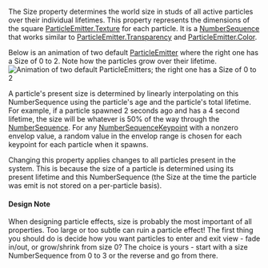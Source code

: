 The Size property determines the world size in studs of all active
particles over their individual lifetimes. This property represents the
dimensions of the square [ParticleEmitter.Texture](https://create.roblox.com/docs/reference/engine/classes/ParticleEmitter#Texture) for each particle. It
is a [NumberSequence](https://developer.roblox.com/en-us/api-reference/datatype/NumberSequence) that works similar to
[ParticleEmitter.Transparency](https://create.roblox.com/docs/reference/engine/classes/ParticleEmitter#Transparency) and [ParticleEmitter.Color](https://create.roblox.com/docs/reference/engine/classes/ParticleEmitter#Color).

Below is an animation of two default [ParticleEmitter](https://create.roblox.com/docs/reference/engine/classes/ParticleEmitter) where the right one
has a Size of 0 to 2. Note how the particles grow over their lifetime.
![Animation of two default ParticleEmitters; the right one has a Size of 0 to 2][1]

A particle's present size is determined by linearly interpolating on this
NumberSequence using the particle's age and the particle's total lifetime.
For example, if a particle spawned 2 seconds ago and has a 4 second
lifetime, the size will be whatever is 50% of the way through the
[NumberSequence](https://developer.roblox.com/en-us/api-reference/datatype/NumberSequence). For any [NumberSequenceKeypoint](https://developer.roblox.com/en-us/api-reference/datatype/NumberSequenceKeypoint) with
a nonzero envelop value, a random value in the envelop range is chosen for
each keypoint for each particle when it spawns.

Changing this property applies changes to all particles present in the
system. This is because the size of a particle is determined using its
present lifetime and this NumberSequence (the Size at the time the
particle was emit is not stored on a per-particle basis).

#### Design Note

When designing particle effects, size is probably the most important of
all properties. Too large or too subtle can ruin a particle effect! The
first thing you should do is decide how you want particles to enter and
exit view - fade in/out, or grow/shrink from size 0? The choice is yours -
start with a size NumberSequence from 0 to 3 or the reverse and go from
there.

[1]: https://prod.docsiteassets.roblox.com/assets/blt908c9ca9b5bddace/ParticleEmitter_Size.gif